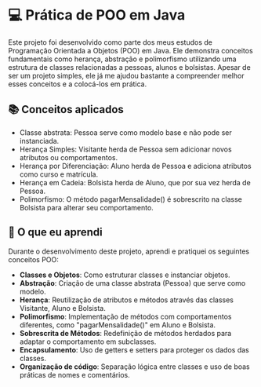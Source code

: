 # 💻 Prática de POO em Java 

Este projeto foi desenvolvido como parte dos meus estudos de Programação Orientada a Objetos (POO) em Java. Ele demonstra conceitos fundamentais como herança, abstração e polimorfismo utilizando uma estrutura de classes relacionadas a pessoas, alunos e bolsistas.
Apesar de ser um projeto simples, ele já me ajudou bastante a compreender melhor esses conceitos e a colocá-los em prática.

## 📚 Conceitos aplicados

- Classe abstrata: Pessoa serve como modelo base e não pode ser instanciada.
- Herança Simples: Visitante herda de Pessoa sem adicionar novos atributos ou comportamentos.
- Herança por Diferenciação: Aluno herda de Pessoa e adiciona atributos como curso e matrícula.
- Herança em Cadeia: Bolsista herda de Aluno, que por sua vez herda de Pessoa.
- Polimorfismo: O método pagarMensalidade() é sobrescrito na classe Bolsista para alterar seu comportamento.
  
## 🧠 O que eu aprendi

Durante o desenvolvimento deste projeto, aprendi e pratiquei os seguintes conceitos POO:

- **Classes e Objetos**: Como estruturar classes e instanciar objetos.
- **Abstração**: Criação de uma classe abstrata (Pessoa) que serve como modelo.
- **Herança**: Reutilização de atributos e métodos através das classes Visitante, Aluno e Bolsista.
- **Polimorfismo**: Implementação de métodos com comportamentos diferentes, como "pagarMensalidade()" em Aluno e Bolsista.
- **Sobrescrita de Métodos**: Redefinição de métodos herdados para adaptar o comportamento em subclasses.
- **Encapsulamento**: Uso de getters e setters para proteger os dados das classes.
- **Organização de código**: Separação lógica entre classes e uso de boas práticas de nomes e comentários.



